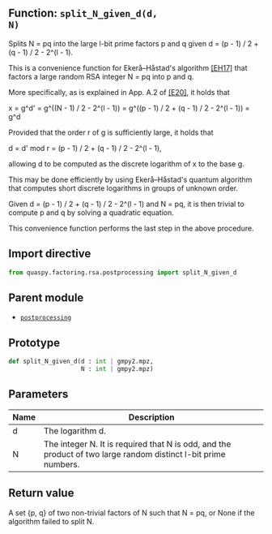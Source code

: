 ## Function: <code>split\_N\_given\_d(d, N)</code>
Splits N = pq into the large l-bit prime factors p and q given d = (p - 1) / 2 + (q - 1) / 2 - 2^(l - 1).

This is a convenience function for Ekerå–Håstad's algorithm [[EH17]](https://doi.org/10.1007/978-3-319-59879-6_20) that factors a large random RSA integer N = pq into p and q.

More specifically, as is explained in App. A.2 of [[E20]](https://doi.org/10.1007/s10623-020-00783-2), it holds that

x = g^d' = g^((N - 1) / 2 - 2^(l - 1)) = g^((p - 1) / 2 + (q - 1) / 2 - 2^(l - 1)) = g^d

Provided that the order r of g is sufficiently large, it holds that

d = d' mod r = (p - 1) / 2 + (q - 1) / 2 - 2^(l - 1),

allowing d to be computed as the discrete logarithm of x to the base g.

This may be done efficiently by using Ekerå–Håstad's quantum algorithm that computes short discrete logarithms in groups of unknown order.

Given d = (p - 1) / 2 + (q - 1) / 2 - 2^(l - 1) and N = pq, it is then trivial to compute p and q by solving a quadratic equation.

This convenience function performs the last step in the above procedure.

## Import directive
```python
from quaspy.factoring.rsa.postprocessing import split_N_given_d
```

## Parent module
- [<code>postprocessing</code>](README.md)

## Prototype
```python
def split_N_given_d(d : int | gmpy2.mpz,
                    N : int | gmpy2.mpz)
```

## Parameters
| <b>Name</b> | <b>Description</b> |
| ----------- | ------------------ |
| d | The logarithm d. |
| N | The integer N. It is required that N is odd, and the product of two large random distinct l-bit prime numbers. |

## Return value
A set {p, q} of two non-trivial factors of N such that N = pq, or None if the algorithm failed to split N.

